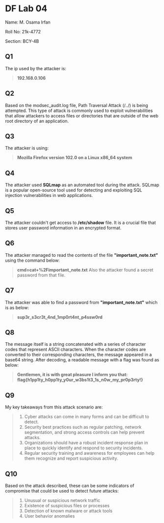 # DF Lab 04
Name: M. Osama Irfan

Roll No: 21k-4772

Section: BCY-4B
## Q1
The ip used by the attacker is: 
> **192.168.0.106** 

## Q2
Based on the modsec_audit.log file, Path Traversal Attack (/../) is being attempted. This type of attack is commonly used to exploit vulnerabilities that allow attackers to access files or directories that are outside of the web root directory of an application.

## Q3
The attacker is using:
> **Mozilla Firefox version 102.0 on a Linux x86_64 system**

## Q4
The attacker used **SQLmap** as an automated tool during the attack. SQLmap is a popular open-source tool used for detecting and exploiting SQL injection vulnerabilities in web applications.

## Q5
The attacker couldn't get access to **/etc/shadow** file. It is a crucial file that stores user password information in an encrypted format.

## Q6
The attacker managed to read the contents of the file **"important_note.txt"** using the command below:
> **cmd=cat+%2Fimportant_note.txt**
Also the attacker found a secret password from that file.

## Q7
The attacker was able to find a password from **"important_note.txt"** which is as below:
> **sup3r_s3cr3t_4nd_1mp0rt4nt_p4ssw0rd**

## Q8
The message itself is a string concatenated with a series of character codes that represent ASCII characters. When the character codes are converted to their corresponding characters, the message appeared in a base64 string. After decoding, a readable message with a flag was found as below:
> **Gentlemen, it is with great pleasure I inform you that:**
> **flag{h1pp1ty_h0pp1ty_y0ur_w3bs1t3_1s_n0w_my_pr0p3rty!}**

## Q9
My key takeaways from this attack scenario are:

> 1. Cyber attacks can come in many forms and can be difficult to detect.
> 2. Security best practices such as regular patching, network segmentation, and strong access controls can help prevent attacks.
> 3. Organizations should have a robust incident response plan in place to quickly identify and respond to security incidents.
> 4. Regular security training and awareness for employees can help them recognize and report suspicious activity.

## Q10
Based on the attack described, these can be some indicators of compromise that could be used to detect future attacks:
> 1. Unusual or suspicious network traffic
> 2. Existence of suspicious files or processes
> 3. Detection of known malware or attack tools
> 4. User behavior anomalies
